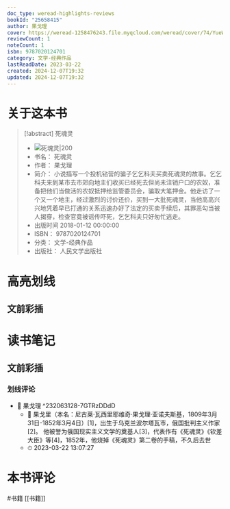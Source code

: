 ```yaml
---
doc_type: weread-highlights-reviews
bookId: "25658415"
author: 果戈理
cover: https://weread-1258476243.file.myqcloud.com/weread/cover/74/YueWen_25658415/t7_YueWen_25658415.jpg
reviewCount: 1
noteCount: 1
isbn: 9787020124701
category: 文学-经典作品
lastReadDate: 2023-03-22
created: 2024-12-07T19:32
updated: 2024-12-07T19:32
---
```

# 关于这本书
> [!abstract] 死魂灵
> - ![ 死魂灵|200](https://weread-1258476243.file.myqcloud.com/weread/cover/74/YueWen_25658415/t7_YueWen_25658415.jpg)
> - 书名： 死魂灵
> - 作者： 果戈理
> - 简介： 小说描写一个投机钻营的骗子乞乞科夫买卖死魂灵的故事。乞乞科夫来到某市去市郊向地主们收买已经死去但尚未注销户口的农奴，准备把他们当做活的农奴抵押给监管委员会，骗取大笔押金。他走访了一个又一个地主，经过激烈的讨价还价，买到一大批死魂灵，当他高高兴兴地凭着早已打通的关系迅速办好了法定的买卖手续后，其罪恶勾当被人揭穿，检查官竟被谣传吓死，乞乞科夫只好匆忙逃走。
> - 出版时间 2018-01-12 00:00:00
> - ISBN： 9787020124701
> - 分类： 文学-经典作品
> - 出版社： 人民文学出版社

# 高亮划线

## 文前彩插

 
# 读书笔记

## 文前彩插

### 划线评论
- 📌 果戈理  ^232063128-7GTRzDDdD
    - 💭 果戈里（本名：尼古莱·瓦西里耶维奇·果戈理·亚诺夫斯基，1809年3月31日-1852年3月4日）[1]，出生于乌克兰波尔塔瓦市，俄国批判主义作家[2]。
他被誉为俄国现实主义文学的奠基人[3]，代表作有《死魂灵》《钦差大臣》等[4]，1852年，他烧掉《死魂灵》第二卷的手稿，不久后去世
    - ⏱ 2023-03-22 13:07:27
   
# 本书评论
#书籍  [[书籍]] 